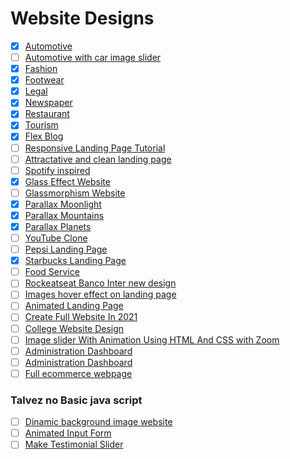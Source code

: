 # Website Designs

- [x] [Automotive](./automotive-design)
- [ ] [Automotive with car image slider](https://www.youtube.com/watch?v=DG_8z5FPsi8)
- [x] [Fashion](./fashion-design)
- [x] [Footwear](./footwear-design)
- [x] [Legal](./legal-design)
- [x] [Newspaper](./newspaper-design)
- [x] [Restaurant](./restaurant-design)
- [x] [Tourism](./tourism-design)
- [x] [Flex Blog](./flex-blog)
- [ ] [Responsive Landing Page Tutorial](https://www.youtube.com/watch?v=K8BigvW7sZU)
- [ ] [Attractative and clean landing page](https://www.youtube.com/watch?v=zmun7JzWGPEs)
- [ ] [Spotify inspired](https://www.youtube.com/watch?v=RZ-Oe4_Ew7g)
- [x] [Glass Effect Website](./glass-design-01)
- [ ] [Glassmorphism Website](https://www.youtube.com/watch?v=zSg4_d6Qhzc)
- [x] [Parallax Moonlight](./moolight-parallax-design)
- [x] [Parallax Mountains](./mountains-parallax-design)
- [x] [Parallax Planets](./planets-parallax-design)
- [ ] [YouTube Clone](https://www.youtube.com/watch?v=rhPSo4_Tgi0)
- [ ] [Pepsi Landing Page](https://www.youtube.com/watch?v=s_z5laE4KTw)
- [x] [Starbucks Landing Page](https://www.youtube.com/watch?v=91Q6RvKvd7o)
- [ ] [Food Service](https://www.youtube.com/watch?v=ac5nmWOkBEY)
- [ ] [Rockeatseat Banco Inter new design]()
- [ ] [Images hover effect on landing page](https://www.youtube.com/watch?v=Oa9LTDR9ugU)
- [ ] [Animated Landing Page](https://www.youtube.com/watch?v=qXXknB5bePU)
- [ ] [Create Full Website In 2021](https://www.youtube.com/watch?v=E38kxkgrEPY)
- [ ] [College Website Design](https://www.youtube.com/watch?v=oYRda7UtuhA&t=0s)
- [ ] [Image slider With Animation Using HTML And CSS with Zoom](https://www.youtube.com/watch?v=REOOucJcMU8)
- [ ] [Administration Dashboard](https://www.youtube.com/watch?v=OJEQaVT45XA)
- [ ] [Administration Dashboard](https://www.youtube.com/watch?v=3FJgGw_ESEc)
- [ ] [Full ecommerce webpage](https://www.youtube.com/watch?v=z7I38dXlrUs)

### Talvez no Basic java script
- [ ] [Dinamic background image website](https://www.youtube.com/watch?v=wYuQM7__D1M)
- [ ] [Animated Input Form](https://www.youtube.com/watch?v=T76bbMVMX6M)
- [ ] [Make Testimonial Slider](https://www.youtube.com/watch?v=fzgLWi40-2g)
